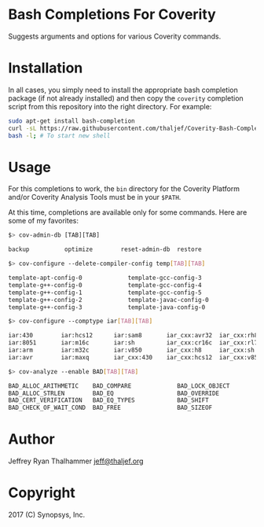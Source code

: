 # Bash Completions For Coverity

Suggests arguments and options for various Coverity commands.

# Installation

In all cases, you simply need to install the appropriate bash
completion package (if not already installed) and then copy
the `coverity` completion script from this repository into the right directory. For example:

```bash
sudo apt-get install bash-completion
curl -sL https://raw.githubusercontent.com/thaljef/Coverity-Bash-Completion/master/coverity > /etc/bash_completion.d/coverity
bash -l; # To start new shell
```

# Usage

For this completions to work, the `bin` directory for the Coverity Platform
and/or Coverity Analysis Tools must be in your `$PATH`.

At this time, completions are available only for some commands.  Here are
some of my favorites:

```bash
$> cov-admin-db [TAB][TAB]

backup          optimize        reset-admin-db  restore
```

```bash
$> cov-configure --delete-compiler-config temp[TAB][TAB]

template-apt-config-0             template-gcc-config-3
template-g++-config-0             template-gcc-config-4
template-g++-config-1             template-gcc-config-5
template-g++-config-2             template-javac-config-0
template-g++-config-3             template-java-config-0
```

```bash
$> cov-configure --comptype iar[TAB][TAB]

iar:430        iar:hcs12      iar:sam8       iar_cxx:avr32  iar_cxx:rh850
iar:8051       iar:m16c       iar:sh         iar_cxx:cr16c  iar_cxx:rl78
iar:arm        iar:m32c       iar:v850       iar_cxx:h8     iar_cxx:sh
iar:avr        iar:maxq       iar_cxx:430    iar_cxx:hcs12  iar_cxx:v850
```

```bash
$> cov-analyze --enable BAD[TAB][TAB]

BAD_ALLOC_ARITHMETIC    BAD_COMPARE             BAD_LOCK_OBJECT
BAD_ALLOC_STRLEN        BAD_EQ                  BAD_OVERRIDE
BAD_CERT_VERIFICATION   BAD_EQ_TYPES            BAD_SHIFT
BAD_CHECK_OF_WAIT_COND  BAD_FREE                BAD_SIZEOF
```

# Author

Jeffrey Ryan Thalhammer <jeff@thaljef.org>

# Copyright

2017 (C) Synopsys, Inc.